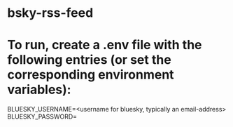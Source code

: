 # bsky-rss-feed

# To run, create a .env file with the following entries (or set the corresponding environment variables):

BLUESKY_USERNAME=<username for bluesky, typically an email-address>
BLUESKY_PASSWORD=<password for the user to login to bluesky>
